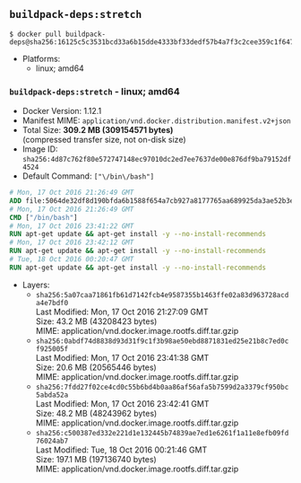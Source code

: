 ## `buildpack-deps:stretch`

```console
$ docker pull buildpack-deps@sha256:16125c5c3531bcd33a6b15dde4333bf33dedf57b4a7f3c2cee359c1f647d5bfb
```

-	Platforms:
	-	linux; amd64

### `buildpack-deps:stretch` - linux; amd64

-	Docker Version: 1.12.1
-	Manifest MIME: `application/vnd.docker.distribution.manifest.v2+json`
-	Total Size: **309.2 MB (309154571 bytes)**  
	(compressed transfer size, not on-disk size)
-	Image ID: `sha256:4d87c762f80e572747148ec97010dc2ed7ee7637de00e876df9ba79152df4524`
-	Default Command: `["\/bin\/bash"]`

```dockerfile
# Mon, 17 Oct 2016 21:26:49 GMT
ADD file:5064de32df8d190bfda6b1588f654a7cb927a8177765aa689925da3ae52b3e6e in / 
# Mon, 17 Oct 2016 21:26:49 GMT
CMD ["/bin/bash"]
# Mon, 17 Oct 2016 23:41:22 GMT
RUN apt-get update && apt-get install -y --no-install-recommends 		ca-certificates 		curl 		wget 	&& rm -rf /var/lib/apt/lists/*
# Mon, 17 Oct 2016 23:42:12 GMT
RUN apt-get update && apt-get install -y --no-install-recommends 		bzr 		git 		mercurial 		openssh-client 		subversion 				procps 	&& rm -rf /var/lib/apt/lists/*
# Tue, 18 Oct 2016 00:20:47 GMT
RUN apt-get update && apt-get install -y --no-install-recommends 		autoconf 		automake 		bzip2 		file 		g++ 		gcc 		imagemagick 		libbz2-dev 		libc6-dev 		libcurl4-openssl-dev 		libdb-dev 		libevent-dev 		libffi-dev 		libgeoip-dev 		libglib2.0-dev 		libjpeg-dev 		libkrb5-dev 		liblzma-dev 		libmagickcore-dev 		libmagickwand-dev 		libmysqlclient-dev 		libncurses-dev 		libpng-dev 		libpq-dev 		libreadline-dev 		libsqlite3-dev 		libssl-dev 		libtool 		libwebp-dev 		libxml2-dev 		libxslt-dev 		libyaml-dev 		make 		patch 		xz-utils 		zlib1g-dev 	&& rm -rf /var/lib/apt/lists/*
```

-	Layers:
	-	`sha256:5a07caa71861fb61d7142fcb4e9587355b1463ffe02a83d963728acda4e7bdf0`  
		Last Modified: Mon, 17 Oct 2016 21:27:09 GMT  
		Size: 43.2 MB (43208423 bytes)  
		MIME: application/vnd.docker.image.rootfs.diff.tar.gzip
	-	`sha256:0abdf74d8838d93d31f9c1f3b98ae50ebd8871831ed25e21b8c7ed0cf925005f`  
		Last Modified: Mon, 17 Oct 2016 23:41:38 GMT  
		Size: 20.6 MB (20565446 bytes)  
		MIME: application/vnd.docker.image.rootfs.diff.tar.gzip
	-	`sha256:7fdd27f02ce4cd0c55b6bd4b0aa86af56afa5b7599d2a3379cf950bc5abda52a`  
		Last Modified: Mon, 17 Oct 2016 23:42:41 GMT  
		Size: 48.2 MB (48243962 bytes)  
		MIME: application/vnd.docker.image.rootfs.diff.tar.gzip
	-	`sha256:c500387ed332e221d1e132445b74839ae7ed1e6261f1a11e8efb09fd76024ab7`  
		Last Modified: Tue, 18 Oct 2016 00:21:46 GMT  
		Size: 197.1 MB (197136740 bytes)  
		MIME: application/vnd.docker.image.rootfs.diff.tar.gzip
